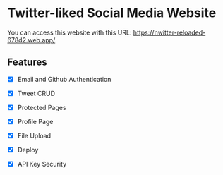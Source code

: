 # Twitter-liked Social Media Website

You can access this website with this URL: https://nwitter-reloaded-678d2.web.app/

## Features
- [x] Email and Github Authentication
- [x] Tweet CRUD
- [x] Protected Pages
- [x] Profile Page
- [x] File Upload
- [x] Deploy
- [x] API Key Security

